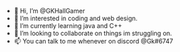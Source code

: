 - 👋 Hi, I’m @GKHallGamer
- 👀 I’m interested in coding and web design.
- 🌱 I’m currently learning java and C++
- 💞️ I’m looking to collaborate on things im struggling on.
- 📫 You can talk to me whenever on discord @Gk#6747

<!---
GKHallGamer/GKHallGamer is a ✨ special ✨ repository because its `README.md` (this file) appears on your GitHub profile.
You can click the Preview link to take a look at your changes.
--->
